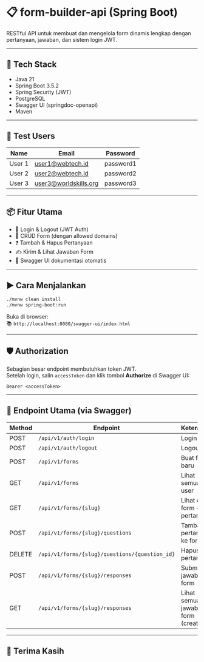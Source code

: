 # 📋 form-builder-api (Spring Boot)

RESTful API untuk membuat dan mengelola form dinamis lengkap dengan pertanyaan, jawaban, dan sistem login JWT.  

---

## 🚀 Tech Stack

- Java 21
- Spring Boot 3.5.2
- Spring Security (JWT)
- PostgreSQL
- Swagger UI (springdoc-openapi)
- Maven

---

## 👤 Test Users

| Name    | Email                    | Password   |
|---------|--------------------------|------------|
| User 1  | user1@webtech.id         | password1  |
| User 2  | user2@webtech.id         | password2  |
| User 3  | user3@worldskills.org    | password3  |

---

## 📦 Fitur Utama

- 🔐 Login & Logout (JWT Auth)
- 📄 CRUD Form (dengan allowed domains)
- ❓ Tambah & Hapus Pertanyaan
- ✍️ Kirim & Lihat Jawaban Form
- 🧾 Swagger UI dokumentasi otomatis

---

## ▶️ Cara Menjalankan

```bash
./mvnw clean install
./mvnw spring-boot:run
```

Buka di browser:  
📚 `http://localhost:8080/swagger-ui/index.html`

---

## 🛡️ Authorization

Sebagian besar endpoint membutuhkan token JWT.  
Setelah login, salin `accessToken` dan klik tombol **Authorize** di Swagger UI:

```
Bearer <accessToken>
```

---

## 🧪 Endpoint Utama (via Swagger)

| Method | Endpoint                                        | Keterangan                        |
|--------|--------------------------------------------------|------------------------------------|
| POST   | `/api/v1/auth/login`                            | Login user                         |
| POST   | `/api/v1/auth/logout`                           | Logout user                        |
| POST   | `/api/v1/forms`                                 | Buat form baru                     |
| GET    | `/api/v1/forms`                                 | Lihat semua form user              |
| GET    | `/api/v1/forms/{slug}`                          | Lihat detail form + pertanyaan     |
| POST   | `/api/v1/forms/{slug}/questions`                | Tambah pertanyaan ke form          |
| DELETE | `/api/v1/forms/{slug}/questions/{question_id}`  | Hapus pertanyaan                   |
| POST   | `/api/v1/forms/{slug}/responses`                | Submit jawaban form                |
| GET    | `/api/v1/forms/{slug}/responses`                | Lihat semua jawaban form (creator) |

---


## 🙏 Terima Kasih
